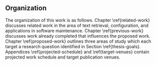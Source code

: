 ## Organization

The organization of this work is as follows.
Chapter \ref{related-work} discusses related work in the area of text
retrieval, configuration, and applications in software maintenance.
Chapter \ref{previous-work} discusses work already completed that influences
the proposed work.
Chapter \ref{proposed-work} outlines three areas of study which each target a
research question identified in Section \ref{thesis-goals}.
Appendices \ref{projected-schedule} and \ref{target-venues} contain projected
work schedule and target publication venues.
